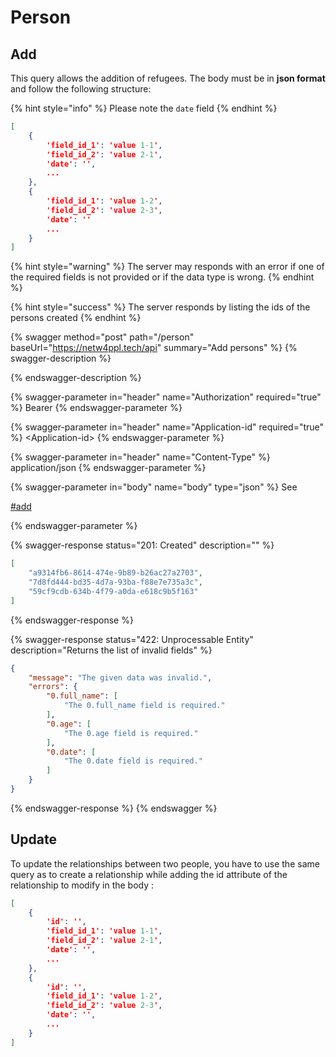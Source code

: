 # Person

## Add

This query allows the addition of refugees. The body must be in **json format** and follow the following structure:

{% hint style="info" %}
Please note the `date` field
{% endhint %}

```json
[
    {
        'field_id_1': 'value 1-1',
        'field_id_2': 'value 2-1',
        'date': '',
        ...
    },
    {
        'field_id_1': 'value 1-2',
        'field_id_2': 'value 2-3',
        'date': ''
        ...
    }
]
```

{% hint style="warning" %}
The server may responds with an error if one of the required fields is not provided or if the data type is wrong.
{% endhint %}

{% hint style="success" %}
The server responds by listing the ids of the persons created
{% endhint %}

{% swagger method="post" path="/person" baseUrl="https://netw4ppl.tech/api" summary="Add persons" %}
{% swagger-description %}

{% endswagger-description %}

{% swagger-parameter in="header" name="Authorization" required="true" %}
Bearer <API TOKEN>
{% endswagger-parameter %}

{% swagger-parameter in="header" name="Application-id" required="true" %}
\<Application-id>
{% endswagger-parameter %}

{% swagger-parameter in="header" name="Content-Type" %}
application/json
{% endswagger-parameter %}

{% swagger-parameter in="body" name="body" type="json" %}
See 

[#add](person.md#add "mention")


{% endswagger-parameter %}

{% swagger-response status="201: Created" description="" %}
```json
[
    "a9314fb6-8614-474e-9b89-b26ac27a2703",
    "7d8fd444-bd35-4d7a-93ba-f88e7e735a3c",
    "59cf9cdb-634b-4f79-a0da-e618c9b5f163"
]
```
{% endswagger-response %}

{% swagger-response status="422: Unprocessable Entity" description="Returns the list of invalid fields" %}
```json
{
    "message": "The given data was invalid.",
    "errors": {
        "0.full_name": [
            "The 0.full_name field is required."
        ],
        "0.age": [
            "The 0.age field is required."
        ],
        "0.date": [
            "The 0.date field is required."
        ]
    }
}
```
{% endswagger-response %}
{% endswagger %}

## Update

To update the relationships between two people, you have to use the same query as to create a relationship while adding the id attribute of the relationship to modify in the body :

```json
[
    {
        'id': '',
        'field_id_1': 'value 1-1',
        'field_id_2': 'value 2-1',
        'date': '',
        ...
    },
    {
        'id': '',
        'field_id_1': 'value 1-2',
        'field_id_2': 'value 2-3',
        'date': '',
        ...
    }
]
```
